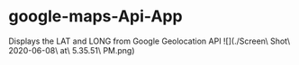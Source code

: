 # google-maps-Api-App
Displays the LAT and LONG from Google Geolocation API
![](./Screen\ Shot\ 2020-06-08\ at\ 5.35.51\ PM.png)
